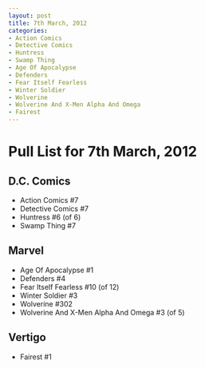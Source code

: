 ```yaml
---
layout: post
title: 7th March, 2012
categories:
- Action Comics
- Detective Comics
- Huntress
- Swamp Thing
- Age Of Apocalypse
- Defenders
- Fear Itself Fearless
- Winter Soldier
- Wolverine
- Wolverine And X-Men Alpha And Omega
- Fairest
---
```


# Pull List for 7th March, 2012

## D.C. Comics

* Action Comics #7
* Detective Comics #7
* Huntress #6 (of 6)
* Swamp Thing #7

## Marvel

* Age Of Apocalypse #1
* Defenders #4
* Fear Itself Fearless #10 (of 12)
* Winter Soldier #3
* Wolverine #302
* Wolverine And X-Men Alpha And Omega #3 (of 5)

## Vertigo

* Fairest #1
